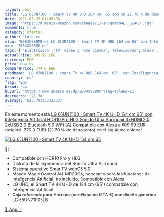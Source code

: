 ```yaml
---
layout: post
title: 'LG 65UN7100 - Smart TV 4K UHD 164 cm  65 con un 21.70 % de descuento'
date: 2021-03-29 01:05:06
image: 'https://m.media-amazon.com/images/I/51n7qdmcd4L._SL400_.jpg'
comments: true
category: ofertas
author: 'tole.es'
slug: 'B084XSS8MH-es LG 65UN7100 - Smart TV 4K UHD 164 cm 65" con Inteligencia...'
sku: 'B084XSS8MH-es'
tags: [ 'Electrónica','TV, vídeo y home cinema','Televisores','alexa','lg', ]
actualPrice: 609.99 EUR
currency: EUR
price: 609.99
comparePrice: 779.0 EUR
prodname: 'LG 65UN7100 - Smart TV 4K UHD 164 cm  65"  con Inteligencia Artificial  HDR10 Pro  HLG  Sonido Ultra Surround  3xHDMI 2.0  2xUSB 2.0  Bluetooth 5.0  WiFi [A]  Compatible con Alexa'
country: 'es'
flag: '🇪🇸'
brand: 'LG'
buyurl: 'https://www.amazon.es/dp/B084XSS8MH/?tag=tolees-21'
descuento: '21.70'
average: '623.703333333333'
---
```


En este momento está [LG 65UN7100 - Smart TV 4K UHD 164 cm  65"  con Inteligencia Artificial  HDR10 Pro  HLG  Sonido Ultra Surround  3xHDMI 2.0  2xUSB 2.0  Bluetooth 5.0  WiFi [A]  Compatible con Alexa](https://www.amazon.es/dp/B084XSS8MH/?tag=tolees-21) a 609.99 EUR (original: 779.0 EUR) (21.70 %  de descuento) en el siguiente enlace!

[![LG 65UN7100 - Smart TV 4K UHD 164 cm  65](https://m.media-amazon.com/images/I/51n7qdmcd4L._SL400_.jpg)](https://www.amazon.es/dp/B084XSS8MH/?tag=tolees-21)

🔎:

- Compatible con HDR10 Pro y HLG
- Disfruta de la experiencia del Sonido Ultra Surround
- Sistema operativo SmartTV webOS 5.0
- Mando Magic Control AN-MR20GA, necesario para las funciones de Inteligencia Artificial, no incluido, Compatible con Alexa
- LG UHD, el Smart TV 4K UHD de 164 cm (65") compatible con Inteligencia Artificial
- Caja reforzada para Amazon (certificación ISTA 6) con diseño genérico LG 65UN71006LB

[🛒 Aquí!!!](https://www.amazon.es/dp/B084XSS8MH/?tag=tolees-21)
